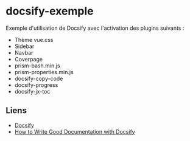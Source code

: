 # docsify-exemple
Exemple d'utilisation de Docsify avec l'activation des plugins suivants :
* Thème vue.css
* Sidebar
* Navbar
* Coverpage
* prism-bash.min.js
* prism-properties.min.js
* docsify-copy-code
* docsify-progress
* docsify-jx-toc

## Liens
* [Docsify](https://docsify.js.org/)
* [How to Write Good Documentation with Docsify](https://www.freecodecamp.org/news/how-to-write-good-documentation-with-docsify/)
